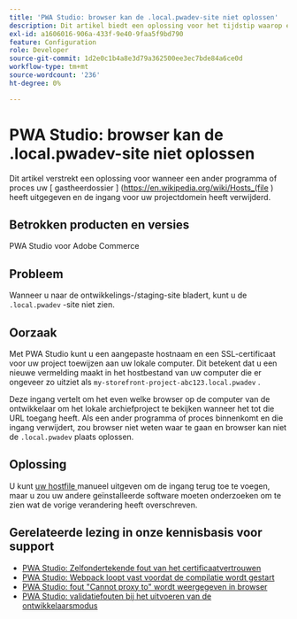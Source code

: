 ```yaml
---
title: 'PWA Studio: browser kan de .local.pwadev-site niet oplossen'
description: Dit artikel biedt een oplossing voor het tijdstip waarop een ander programma of proces uw [hostbestand] (https://en.wikipedia.org/wiki/Hosts_(file\) heeft bewerkt en de vermelding voor uw projectdomein heeft verwijderd.
exl-id: a1606016-906a-433f-9e40-9faa5f9bd790
feature: Configuration
role: Developer
source-git-commit: 1d2e0c1b4a8e3d79a362500ee3ec7bde84a6ce0d
workflow-type: tm+mt
source-wordcount: '236'
ht-degree: 0%

---
```


# PWA Studio: browser kan de .local.pwadev-site niet oplossen

Dit artikel verstrekt een oplossing voor wanneer een ander programma of proces uw [ gastheerdossier ] (https://en.wikipedia.org/wiki/Hosts_(file \) heeft uitgegeven en de ingang voor uw projectdomein heeft verwijderd.

## Betrokken producten en versies

PWA Studio voor Adobe Commerce

## Probleem

Wanneer u naar de ontwikkelings-/staging-site bladert, kunt u de `.local.pwadev` -site niet zien.

## Oorzaak

Met PWA Studio kunt u een aangepaste hostnaam en een SSL-certificaat voor uw project toewijzen aan uw lokale computer. Dit betekent dat u een nieuwe vermelding maakt in het hostbestand van uw computer die er ongeveer zo uitziet als `my-storefront-project-abc123.local.pwadev` .

Deze ingang vertelt om het even welke browser op de computer van de ontwikkelaar om het lokale archiefproject te bekijken wanneer het tot die URL toegang heeft. Als een ander programma of proces binnenkomt en die ingang verwijdert, zou browser niet weten waar te gaan en browser kan niet de `.local.pwadev` plaats oplossen.

## Oplossing

U kunt [ uw hostfile ](https://support.rackspace.com/how-to/modify-your-hosts-file/) manueel uitgeven om de ingang terug toe te voegen, maar u zou uw andere geïnstalleerde software moeten onderzoeken om te zien wat de vorige verandering heeft overschreven.

## Gerelateerde lezing in onze kennisbasis voor support

* [ PWA Studio: Zelfondertekende fout van het certificaatvertrouwen ](https://support.magento.com/hc/en-us/articles/360038973172)
* [PWA Studio: Webpack loopt vast voordat de compilatie wordt gestart](/help/troubleshooting/miscellaneous/pwa-studio-webpack-hangs-before-beginning-compilation.md)
* [PWA Studio: fout &quot;Cannot proxy to&quot; wordt weergegeven in browser](/help/troubleshooting/miscellaneous/pwa-studio-browser-displays-cannot-proxy-to-error.md)
* [PWA Studio: validatiefouten bij het uitvoeren van de ontwikkelaarsmodus](/help/troubleshooting/miscellaneous/pwa-studio-validation-errors-when-running-developer-mode.md)
